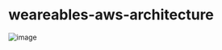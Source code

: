 # weareables-aws-architecture

![image](https://github.com/arthurmeirelessm/weareables-aws-architecture/assets/78212769/c116f8ef-6601-4634-bacd-cc8f1015f572)
